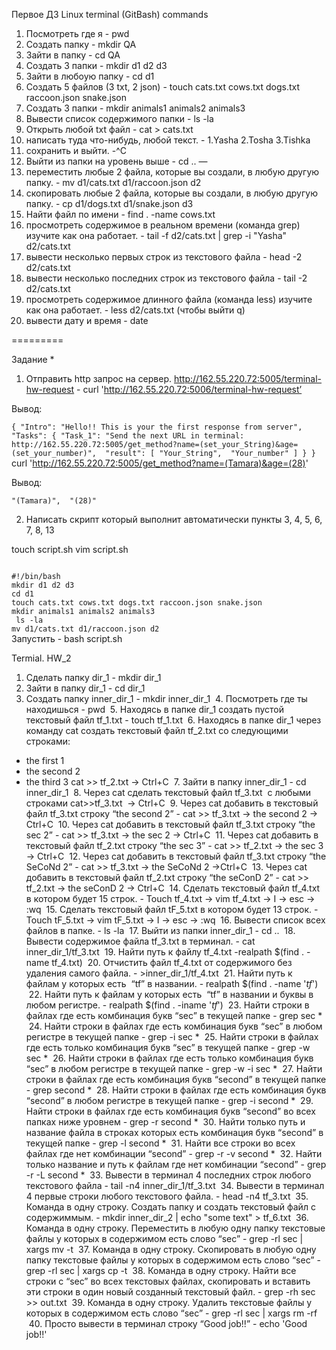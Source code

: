 Первое ДЗ 
Linux terminal (GitBash) commands

1) Посмотреть где я - pwd
2) Создать папку - mkdir QA
3) Зайти в папку - cd QA
4) Создать 3 папки - mkdir d1 d2 d3
5) Зайти в любоую папку - cd d1
6) Создать 5 файлов (3 txt, 2 json) - touch cats.txt cows.txt dogs.txt raccoon.json snake.json
7) Создать 3 папки - mkdir animals1 animals2 animals3 
8) Вывести список содержимого папки - ls -la
9) Открыть любой txt файл - cat > cats.txt
10) написать туда что-нибудь, любой текст. - 1.Yasha 2.Tosha 3.Tishka 
11) сохранить и выйти. -^C 
12) Выйти из папки на уровень выше - cd ..
—
13) переместить любые 2 файла, которые вы создали, в любую другую папку.  - mv d1/cats.txt d1/raccoon.json d2
14) скопировать любые 2 файла, которые вы создали, в любую другую папку. - cp d1/dogs.txt d1/snake.json d3
15) Найти файл по имени - find . -name cows.txt
16) просмотреть содержимое в реальном времени (команда grep) изучите как она работает. - tail -f d2/cats.txt | grep -i "Yasha" d2/cats.txt
17) вывести несколько первых строк из текстового файла - head -2 d2/cats.txt
18) вывести несколько последних строк из текстового файла - tail -2 d2/cats.txt
19) просмотреть содержимое длинного файла (команда less) изучите как она работает. - less d2/cats.txt (чтобы выйти  q)
20) вывести дату и время - date

    
=========

Задание *
1) Отправить http запрос на сервер.
http://162.55.220.72:5005/terminal-hw-request - curl 'http://162.55.220.72:5006/terminal-hw-request’

 Вывод: 

``
{
  "Intro": "Hello!! This is your the first response from server", 
  "Tasks": {
    "Task_1": "Send the next URL in terminal: http://162.55.220.72:5005/get_method?name=(set_your_String)&age=(set_your_number)", 
    "result": [
      "Your_String", 
      "Your_number"
    ]
  }
}
`` 
curl 'http://162.55.220.72:5005/get_method?name=(Tamara)&age=(28)' 

Вывод: 

``
"(Tamara)", 
  "(28)"
``
   

2) Написать скрипт который выполнит автоматически пункты 3, 4, 5, 6, 7, 8, 13



touch script.sh
vim script.sh

<code>
#!/bin/bash
mkdir d1 d2 d3
cd d1
touch cats.txt cows.txt dogs.txt raccoon.json snake.json
mkdir animals1 animals2 animals3 
 ls -la            
mv d1/cats.txt d1/raccoon.json d2   
</code>
Запустить - bash script.sh



Termial. HW_2
1. Сделать папку dir_1 - mkdir dir_1
2. Зайти в папку dir_1 -  cd dir_1
3. Создать папку inner_dir_1 - mkdir inner_dir_1 
 4. Посмотреть где ты находишься - pwd
 5. Находясь в папке dir_1 создать пустой текстовый файл tf_1.txt - touch tf_1.txt
 6. Находясь в папке dir_1 через команду cat создать текстовый файл tf_2.txt со следующими строками:
- the first 1
- the second 2
- the third 3
cat >> tf_2.txt -> Ctrl+C
 7. Зайти в папку inner_dir_1 - cd inner_dir_1
 8. Через cat сделать текстовый файл tf_3.txt  c любыми строками cat>>tf_3.txt  -> Ctrl+C
 9. Через cat добавить в текстовый файл tf_3.txt строку “the second 2” - cat >> tf_3.txt -> the second 2 -> Ctrl+C
 10. Через cat добавить в текстовый файл tf_3.txt строку “the sec 2” - cat >> tf_3.txt -> the sec 2 -> Ctrl+C
 11. Через cat добавить в текстовый файл tf_2.txt строку “the sec 3” - cat >> tf_2.txt -> the sec 3 -> Ctrl+C
 12. Через cat добавить в текстовый файл tf_3.txt строку “the SeCoNd 2” - 	cat >> tf_3.txt -> the SeCoNd 2 ->Ctrl+C
 13. Через cat добавить в текстовый файл tf_2.txt строку “the seConD 2” - cat >> tf_2.txt -> the seConD 2 -> Ctrl+C
 14. Сделать текстовый файл tf_4.txt в котором будет 15 строк. - Touch tf_4.txt -> vim tf_4.txt -> I -> esc -> :wq
 15. Сделать текстовый файл tF_5.txt в котором будет 13 строк. - Touch tF_5.txt -> vim tF_5.txt -> I -> esc -> :wq
 16. Вывести список всех файлов в папке. - ls -la
 17. Выйти из папки inner_dir_1 - cd ..
 18. Вывести содержимое файла tf_3.txt в терминал. - cat inner_dir_1/tf_3.txt
 19. Найти путь к файлу tf_4.txt -realpath $(find . -name tf_4.txt)
 20. Отчистить файл tf_4.txt от содержимого без удаления самого файла. - >inner_dir_1/tf_4.txt
 21. Найти путь к файлам у которых есть  “tf” в названии.  - realpath $(find . -name '*tf*')  
 22. Найти путь к файлам у которых есть  “tf” в названии и буквы в любом регистре. - realpath $(find . -iname '*tf*') 
 23. Найти строки в файлах где есть комбинация букв “sec” в текущей папке - grep sec *
 24. Найти строки в файлах где есть комбинация букв “sec” в любом регистре в текущей папке - grep -i sec *
 25. Найти строки в файлах где есть только комбинация букв “sec” в текущей папке - grep -w sec *
 26. Найти строки в файлах где есть только комбинация букв “sec” в любом регистре в текущей папке - grep -w -i sec *
 27. Найти строки в файлах где есть комбинация букв “second” в текущей папке - grep second *
 28. Найти строки в файлах где есть комбинация букв “second” в любом регистре в текущей папке - grep -i second *
 29. Найти строки в файлах где есть комбинация букв “second” во всех папках ниже уровнем - grep -r second *
 30. Найти только путь и название файла в строках которых есть комбинация букв “second” в текущей папке - grep -l second *
 31. Найти все строки во всех файлах где нет комбинации “second” - grep -r -v second *
 32. Найти только название и путь к файлам где нет комбинации “second” - grep -r -L second *
 33. Вывести в терминал 4 последних строк любого текстового файла - tail -n4 inner_dir_1/tf_3.txt
 34. Вывести в терминал 4 первые строки любого текстового файла. -  head -n4 tf_3.txt
 35. Команда в одну строку. Создать папку и создать текстовый файл с содержиммым.  - mkdir inner_dir_2 | echo "some text" > tf_6.txt
 36. Команда в одну строку. Переместить в любую одну папку текстовые файлы у которых в содержимом есть слово “sec” - grep -rl sec | xargs mv -t
 37. Команда в одну строку. Скопировать в любую одну папку текстовые файлы у которых в содержимом есть слово “sec” - grep -rl sec | xargs cp -t
 38. Команда в одну строку. Найти все строки c “sec” во всех текстовых файлах, скопировать и вставить эти строки в один новый созданный текстовый файл. - grep -rh sec >> out.txt
 39. Команда в одну строку. Удалить текстовые файлы у которых в содержимом есть слово “sec” - grep -rl sec | xargs rm -rf
 40. Просто вывести в терминал строку “Good job!!” - echo 'Good job!!'

